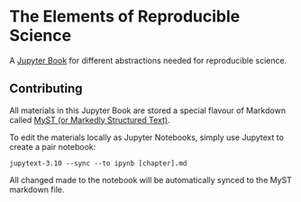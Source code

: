 # The Elements of Reproducible Science

A [Jupyter Book](https://jupyterbook.org/) for different abstractions
needed for reproducible science.

## Contributing

All materials in this Jupyter Book are stored a special flavour of
Markdown called
[MyST (or Markedly Structured Text)](https://myst-parser.readthedocs.io/).

To edit the materials locally as Jupyter Notebooks, simply use
Jupytext to create a pair notebook:
```
jupytext-3.10 --sync --to ipynb [chapter].md
```
All changed made to the notebook will be automatically synced to the
MyST markdown file.
